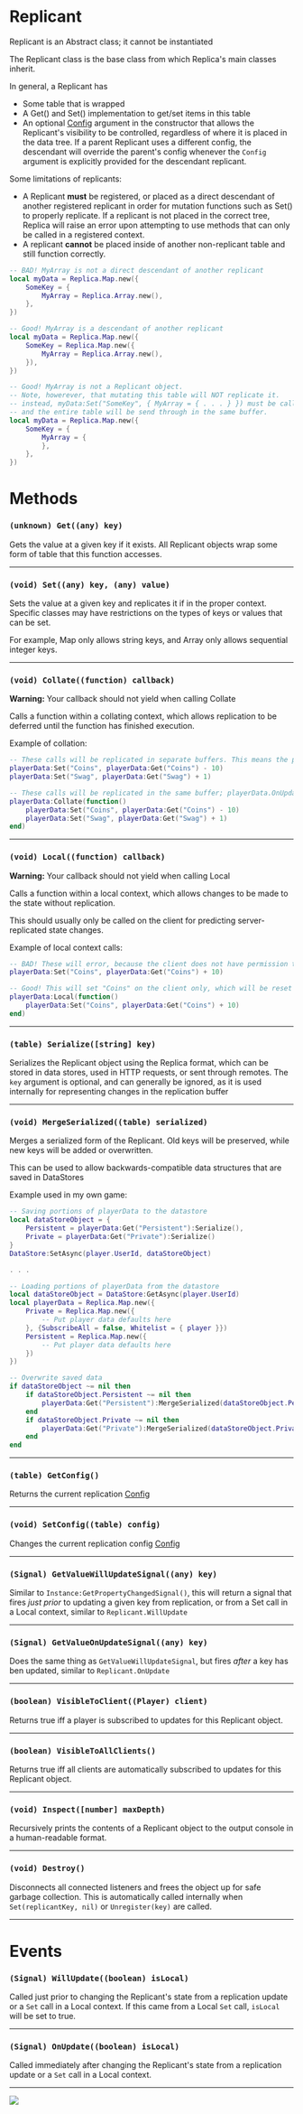 # Replicant

Replicant is an Abstract class; it cannot be instantiated

The Replicant class is the base class from which Replica's main classes inherit.

In general, a Replicant has
- Some table that is wrapped
- A Get() and Set() implementation to get/set items in this table
- An optional [Config](https://github.com/headjoe3/Replica/blob/master/docs/Config.md) argument in the constructor that allows the Replicant's visibility to be controlled, regardless of where it is placed in the data tree. If a parent Replicant uses a different config, the descendant will override the parent's config whenever the `Config` argument is explicitly provided for the descendant replicant.

Some limitations of replicants:
- A Replicant **must** be registered, or placed as a direct descendant of another registered replicant in order for mutation functions such as Set() to properly replicate. If a replicant is not placed in the correct tree, Replica will raise an error upon attempting to use methods that can only be called in a registered context.
- A replicant **cannot** be placed inside of another non-replicant table and still function correctly.

```lua
-- BAD! MyArray is not a direct descendant of another replicant
local myData = Replica.Map.new({
    SomeKey = {
        MyArray = Replica.Array.new(),
    },
})
```

```lua
-- Good! MyArray is a descendant of another replicant
local myData = Replica.Map.new({
    SomeKey = Replica.Map.new({
        MyArray = Replica.Array.new(),
    }),
})
```

```lua
-- Good! MyArray is not a Replicant object.
-- Note, howerever, that mutating this table will NOT replicate it.
-- instead, myData:Set("SomeKey", { MyArray = { . . . } }) must be called,
-- and the entire table will be send through in the same buffer.
local myData = Replica.Map.new({
    SomeKey = {
        MyArray = {
        },
    },
})
```

# Methods

### `(unknown) Get((any) key)`

Gets the value at a given key if it exists. All Replicant objects wrap some form of table that this function accesses.

----

### `(void) Set((any) key, (any) value)`

Sets the value at a given key and replicates it if in the proper context. Specific classes may have restrictions on the types of keys or values that can be set.

For example, Map only allows string keys, and Array only allows sequential integer keys.

----

### `(void) Collate((function) callback)`

__Warning:__ Your callback should not yield when calling Collate

Calls a function within a collating context, which allows replication to be deferred until the function has finished execution.

Example of collation:
```lua
-- These calls will be replicated in separate buffers. This means the player will see a delay between when Coins updates and when Swag updates. playerData.OnUpdate will be fired twice.
playerData:Set("Coins", playerData:Get("Coins") - 10)
playerData:Set("Swag", playerData:Get("Swag") + 1)

-- These calls will be replicated in the same buffer; playerData.OnUpdate will only be fired once, and the client will see both values updated at the same time.
playerData:Collate(function()
    playerData:Set("Coins", playerData:Get("Coins") - 10)
    playerData:Set("Swag", playerData:Get("Swag") + 1)
end)
```

----

### `(void) Local((function) callback)`

__Warning:__ Your callback should not yield when calling Local

Calls a function within a local context, which allows changes to be made to the state without replication.

This should usually only be called on the client for predicting server-replicated state changes.

Example of local context calls:
```lua
-- BAD! These will error, because the client does not have permission to replicate playerData to the server
playerData:Set("Coins", playerData:Get("Coins") + 10)

-- Good! This will set "Coins" on the client only, which will be reset only when the server replicates an overridding value for Coins to the client.
playerData:Local(function()
    playerData:Set("Coins", playerData:Get("Coins") + 10)
end)
```

----

### `(table) Serialize([string] key)`

Serializes the Replicant object using the Replica format, which can be stored in data stores, used in HTTP requests, or sent through remotes. The `key` argument is optional, and can generally be ignored, as it is used internally for representing changes in the replication buffer

----

### `(void) MergeSerialized((table) serialized)`

Merges a serialized form of the Replicant. Old keys will be preserved, while new keys will be added or overwritten.

This can be used to allow backwards-compatible data structures that are saved in DataStores

Example used in my own game:
```lua
-- Saving portions of playerData to the datastore
local dataStoreObject = {
    Persistent = playerData:Get("Persistent"):Serialize(),
    Private = playerData:Get("Private"):Serialize()
}
DataStore:SetAsync(player.UserId, dataStoreObject)

. . . 

-- Loading portions of playerData from the datastore
local dataStoreObject = DataStore:GetAsync(player.UserId)
local playerData = Replica.Map.new({
    Private = Replica.Map.new({
        -- Put player data defaults here
    }, {SubscribeAll = false, Whitelist = { player }})
    Persistent = Replica.Map.new({
        -- Put player data defaults here
    })
})

-- Overwrite saved data
if dataStoreObject ~= nil then
    if dataStoreObject.Persistent ~= nil then
        playerData:Get("Persistent"):MergeSerialized(dataStoreObject.Persistent)
    end
    if dataStoreObject.Private ~= nil then
        playerData:Get("Private"):MergeSerialized(dataStoreObject.Private)
    end
end
```

----

### `(table) GetConfig()`

Returns the current replication [Config](https://github.com/headjoe3/Replica/blob/master/docs/Config.md)

----

### `(void) SetConfig((table) config)`

Changes the current replication config [Config](https://github.com/headjoe3/Replica/blob/master/docs/Config.md)

----

### `(Signal) GetValueWillUpdateSignal((any) key)`

Similar to `Instance:GetPropertyChangedSignal()`, this will return a signal that fires _just prior_ to updating a given key from replication, or from a Set call in a Local context, similar to `Replicant.WillUpdate`

----

### `(Signal) GetValueOnUpdateSignal((any) key)`

Does the same thing as `GetValueWillUpdateSignal`, but fires _after_ a key has ben updated, similar to `Replicant.OnUpdate`

----

### `(boolean) VisibleToClient((Player) client)`

Returns true iff a player is subscribed to updates for this Replicant object.

----

### `(boolean) VisibleToAllClients()`

Returns true iff all clients are automatically subscribed to updates for this Replicant object.

----

### `(void) Inspect([number] maxDepth)`

Recursively prints the contents of a Replicant object to the output console in a human-readable format.

----

### `(void) Destroy()`

Disconnects all connected listeners and frees the object up for safe garbage collection. This is automatically called internally when `Set(replicantKey, nil)` or `Unregister(key)` are called.

----

# Events

### `(Signal) WillUpdate((boolean) isLocal)`

Called just prior to changing the Replicant's state from a replication update or a `Set` call in a Local context. If this came from a Local `Set` call, `isLocal` will be set to true.

----

### `(Signal) OnUpdate((boolean) isLocal)`

Called immediately after changing the Replicant's state from a replication update or a `Set` call in a Local context.

----

![](https://github.com/headjoe3/Replica/blob/master/Replicant.png)
